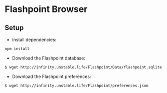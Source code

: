 # Flashpoint Browser

## Setup

* Install dependencies:

`npm install`

* Download the Flashpoint database:

`$ wget http://infinity.unstable.life/Flashpoint/Data/flashpoint.sqlite`

* Download the Flashpoint preferences:

`$ wget http://infinity.unstable.life/Flashpoint/preferences.json`
